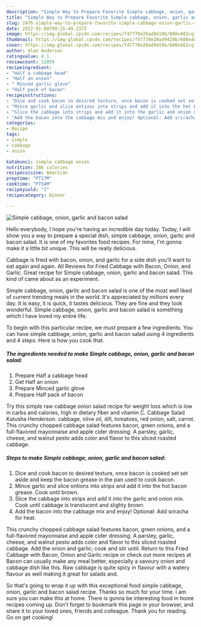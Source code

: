 ```yaml
---
description: "Simple Way to Prepare Favorite Simple cabbage, onion, garlic and bacon salad"
title: "Simple Way to Prepare Favorite Simple cabbage, onion, garlic and bacon salad"
slug: 2476-simple-way-to-prepare-favorite-simple-cabbage-onion-garlic-and-bacon-salad
date: 2022-01-08T09:15:44.237Z
image: https://img-global.cpcdn.com/recipes/f47770e20ad9419b/680x482cq70/simple-cabbage-onion-garlic-and-bacon-salad-recipe-main-photo.jpg
thumbnail: https://img-global.cpcdn.com/recipes/f47770e20ad9419b/680x482cq70/simple-cabbage-onion-garlic-and-bacon-salad-recipe-main-photo.jpg
cover: https://img-global.cpcdn.com/recipes/f47770e20ad9419b/680x482cq70/simple-cabbage-onion-garlic-and-bacon-salad-recipe-main-photo.jpg
author: Alan Anderson
ratingvalue: 4.1
reviewcount: 12859
recipeingredient:
- "Half a cabbage head"
- "Half an onion"
- " Minced garlic glove"
- "Half pack of bacon"
recipeinstructions:
- "Dice and cook bacon to desired texture, once bacon is cooked set set aside and keep the bacon grease in the pan used to cook bacon."
- "Mince garlic and slice ontions into strips and add it into the hot bacon grease. Cook until brown."
- "Slice the cabbage into strips and add it into the garlic and onion mix. Cook until cabbage is translucent and slighty brown"
- "Add the bacon into the cabbage mix and enjoy! Optional: Add sriracha for heat."
categories:
- Recipe
tags:
- simple
- cabbage
- onion

katakunci: simple cabbage onion 
nutrition: 286 calories
recipecuisine: American
preptime: "PT17M"
cooktime: "PT54M"
recipeyield: "2"
recipecategory: Dinner

---
```



![Simple cabbage, onion, garlic and bacon salad](https://img-global.cpcdn.com/recipes/f47770e20ad9419b/680x482cq70/simple-cabbage-onion-garlic-and-bacon-salad-recipe-main-photo.jpg)

Hello everybody, I hope you're having an incredible day today. Today, I will show you a way to prepare a special dish, simple cabbage, onion, garlic and bacon salad. It is one of my favorites food recipes. For mine, I'm gonna make it a little bit unique. This will be really delicious.

Cabbage is fried with bacon, onion, and garlic for a side dish you&#39;ll want to eat again and again. All Reviews for Fried Cabbage with Bacon, Onion, and Garlic. Great recipe for Simple cabbage, onion, garlic and bacon salad. This kind of came about as an experiment.

Simple cabbage, onion, garlic and bacon salad is one of the most well liked of current trending meals in the world. It's appreciated by millions every day. It is easy, it is quick, it tastes delicious. They are fine and they look wonderful. Simple cabbage, onion, garlic and bacon salad is something which I have loved my entire life.


To begin with this particular recipe, we must prepare a few ingredients. You can have simple cabbage, onion, garlic and bacon salad using 4 ingredients and 4 steps. Here is how you cook that.

<!--inarticleads1-->

##### The ingredients needed to make Simple cabbage, onion, garlic and bacon salad:

1. Prepare Half a cabbage head
1. Get Half an onion
1. Prepare  Minced garlic glove
1. Prepare Half pack of bacon


Try this simple raw cabbage onion salad recipe for weight loss which is low in carbs and calories, high in dietary fiber and vitamin C. Cabbage Salad Katusha Henderson. cabbage, olive oil, dill, tomatoes, red onion, salt, carrot. This crunchy chopped cabbage salad features bacon, green onions, and a full-flavored mayonnaise and apple cider dressing. A parsley, garlic, cheese, and walnut pesto adds color and flavor to this sliced roasted cabbage. 

<!--inarticleads2-->

##### Steps to make Simple cabbage, onion, garlic and bacon salad:

1. Dice and cook bacon to desired texture, once bacon is cooked set set aside and keep the bacon grease in the pan used to cook bacon.
1. Mince garlic and slice ontions into strips and add it into the hot bacon grease. Cook until brown.
1. Slice the cabbage into strips and add it into the garlic and onion mix. Cook until cabbage is translucent and slighty brown
1. Add the bacon into the cabbage mix and enjoy! Optional: Add sriracha for heat.


This crunchy chopped cabbage salad features bacon, green onions, and a full-flavored mayonnaise and apple cider dressing. A parsley, garlic, cheese, and walnut pesto adds color and flavor to this sliced roasted cabbage. Add the onion and garlic; cook and stir until. Return to this Fried Cabbage with Bacon, Onion and Garlic recipe or check out more recipes at Bacon can usually make any meal better, especially a savoury onion and cabbage dish like this. Raw cabbage is quite spicy in flavour with a watery flavour as well making it great for salads and. 

So that's going to wrap it up with this exceptional food simple cabbage, onion, garlic and bacon salad recipe. Thanks so much for your time. I am sure you can make this at home. There is gonna be interesting food in home recipes coming up. Don't forget to bookmark this page in your browser, and share it to your loved ones, friends and colleague. Thank you for reading. Go on get cooking!
